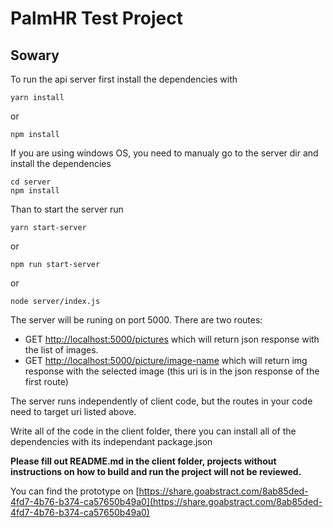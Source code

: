 # PalmHR Test Project
## Sowary

To run the api server first install the dependencies with
```
yarn install
```
or
```
npm install
```
If you are using windows OS, you need to manualy go to the server dir and install the dependencies
```
cd server
npm install
```

Than to start the server run
```
yarn start-server
```
or
```
npm run start-server
```
or
```
node server/index.js
```

The server will be runing on port 5000. There are two routes:
* GET [http://localhost:5000/pictures](http://localhost:5000/pictures) which will return json response with the list of images.
* GET [http://localhost:5000/picture/image-name](http://localhost:5000/picture/image-name) which will return img response with the selected image (this uri is in the json response of the first route)

The server runs independently of client code, but the routes in your code need to target uri listed above.

Write all of the code in the client folder, there you can install all of the dependencies with its independant package.json

**Please fill out README.md in the client folder, projects without instructions on how to build and run the project will not be reviewed.**

You can find the prototype on [https://share.goabstract.com/8ab85ded-4fd7-4b76-b374-ca57650b49a0](https://share.goabstract.com/8ab85ded-4fd7-4b76-b374-ca57650b49a0)
